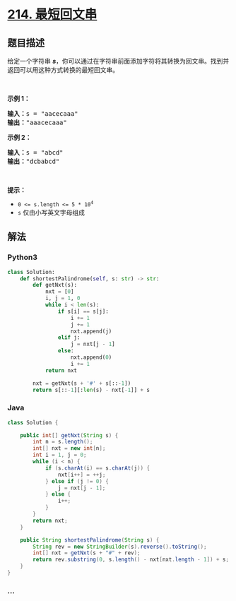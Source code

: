 # [214. 最短回文串](https://leetcode-cn.com/problems/shortest-palindrome)



## 题目描述

<!-- 这里写题目描述 -->

<p>给定一个字符串 <em><strong>s</strong></em>，你可以通过在字符串前面添加字符将其转换为回文串。找到并返回可以用这种方式转换的最短回文串。</p>

<p> </p>

<p><strong>示例 1：</strong></p>

<pre>
<strong>输入：</strong>s = "aacecaaa"
<strong>输出：</strong>"aaacecaaa"
</pre>

<p><strong>示例 2：</strong></p>

<pre>
<strong>输入：</strong>s = "abcd"
<strong>输出：</strong>"dcbabcd"
</pre>

<p> </p>

<p><strong>提示：</strong></p>

<ul>
	<li><code>0 <= s.length <= 5 * 10<sup>4</sup></code></li>
	<li><code>s</code> 仅由小写英文字母组成</li>
</ul>


## 解法

<!-- 这里可写通用的实现逻辑 -->

<!-- tabs:start -->

### **Python3**

<!-- 这里可写当前语言的特殊实现逻辑 -->

```python
class Solution:
    def shortestPalindrome(self, s: str) -> str:
        def getNxt(s):
            nxt = [0]
            i, j = 1, 0
            while i < len(s):
                if s[i] == s[j]:
                    i += 1
                    j += 1
                    nxt.append(j)
                elif j:
                    j = nxt[j - 1]
                else:
                    nxt.append(0)
                    i += 1
            return nxt

        nxt = getNxt(s + '#' + s[::-1])
        return s[::-1][:len(s) - nxt[-1]] + s
```

### **Java**

<!-- 这里可写当前语言的特殊实现逻辑 -->

```java
class Solution {

    public int[] getNxt(String s) {
        int n = s.length();
        int[] nxt = new int[n];
        int i = 1, j = 0;
        while (i < n) {
            if (s.charAt(i) == s.charAt(j)) {
                nxt[i++] = ++j;
            } else if (j != 0) {
                j = nxt[j - 1];
            } else {
                i++;
            }
        }
        return nxt;
    }

    public String shortestPalindrome(String s) {
        String rev = new StringBuilder(s).reverse().toString();
        int[] nxt = getNxt(s + "#" + rev);
        return rev.substring(0, s.length() - nxt[nxt.length - 1]) + s;
    }
}
```

### **...**

```

```

<!-- tabs:end -->

